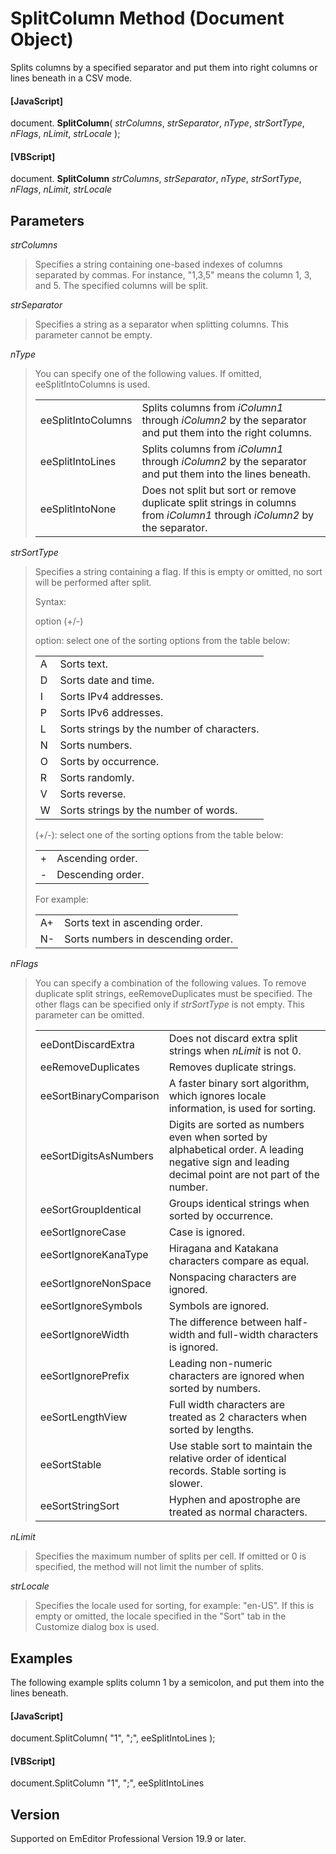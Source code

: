 # SplitColumn Method (Document Object)

Splits columns by a specified separator and put them into right columns or lines beneath in a CSV mode.

#### \[JavaScript\]

document. **SplitColumn**( _strColumns_, _strSeparator_, _nType_, _strSortType_, _nFlags_, _nLimit_, _strLocale_ );

#### \[VBScript\]

document. **SplitColumn** _strColumns_, _strSeparator_, _nType_, _strSortType_, _nFlags_, _nLimit_, _strLocale_

## Parameters

_strColumns_

> Specifies a string containing one-based indexes of columns separated by commas. For instance, "1,3,5" means the column 1, 3, and 5. The specified columns will be split.

_strSeparator_

> Specifies a string as a separator when splitting columns. This parameter cannot be empty.

_nType_

> You can specify one of the following values. If omitted, eeSplitIntoColumns is used.
>
> |     |     |
> | --- | --- |
> | eeSplitIntoColumns | Splits columns from _iColumn1_ through _iColumn2_ by the separator and put them into the right columns. |
> | eeSplitIntoLines | Splits columns from _iColumn1_ through _iColumn2_ by the separator and put them into the lines beneath. |
> | eeSplitIntoNone | Does not split but sort or remove duplicate split strings in columns from _iColumn1_ through _iColumn2_ by the separator. |

_strSortType_

> Specifies a string containing a flag. If this is empty or omitted, no sort will be performed after split.
>
> Syntax:
>
> option (+/-)
>
> option: select one of the sorting options from the table below:
>
> |     |     |
> | --- | --- |
> | A | Sorts text. |
> | D | Sorts date and time. |
> | I | Sorts IPv4 addresses. |
> | P | Sorts IPv6 addresses. |
> | L | Sorts strings by the number of characters. |
> | N | Sorts numbers. |
> | O | Sorts by occurrence. |
> | R | Sorts randomly. |
> | V | Sorts reverse. |
> | W | Sorts strings by the number of words. |
>
> (+/-): select one of the sorting options from the table below:
>
> |     |     |
> | --- | --- |
> | + | Ascending order. |
> | - | Descending order. |
>
> For example:
>
> |     |     |
> | --- | --- |
> | A+ | Sorts text in ascending order. |
> | N- | Sorts numbers in descending order. |

_nFlags_

> You can specify a combination of the following values. To remove duplicate split strings, eeRemoveDuplicates must be specified. The other flags can be specified only if _strSortType_ is not empty. This parameter can be omitted.
>
> |     |     |
> | --- | --- |
> | eeDontDiscardExtra | Does not discard extra split strings when _nLimit_ is not 0. |
> | eeRemoveDuplicates | Removes duplicate strings. |
> | eeSortBinaryComparison | A faster binary sort algorithm, which ignores locale information, is used for sorting. |
> | eeSortDigitsAsNumbers | Digits are sorted as numbers even when sorted by alphabetical order. A leading negative sign and leading decimal point are not part of the number. |
> | eeSortGroupIdentical | Groups identical strings when sorted by occurrence. |
> | eeSortIgnoreCase | Case is ignored. |
> | eeSortIgnoreKanaType | Hiragana and Katakana characters compare as equal. |
> | eeSortIgnoreNonSpace | Nonspacing characters are ignored. |
> | eeSortIgnoreSymbols | Symbols are ignored. |
> | eeSortIgnoreWidth | The difference between half-width and full-width characters is ignored. |
> | eeSortIgnorePrefix | Leading non-numeric characters are ignored when sorted by numbers. |
> | eeSortLengthView | Full width characters are treated as 2 characters when sorted by lengths. |
> | eeSortStable | Use stable sort to maintain the relative order of identical records. Stable sorting is slower. |
> | eeSortStringSort | Hyphen and apostrophe are treated as normal characters. |

_nLimit_

> Specifies the maximum number of splits per cell. If omitted or 0 is specified, the method will not limit the number of splits.

_strLocale_

> Specifies the locale used for sorting, for example: "en-US". If this is empty or omitted, the locale specified in the "Sort" tab in the Customize dialog box is used.

## Examples

The following example splits column 1 by a semicolon, and put them into the lines beneath.

#### \[JavaScript\]

document.SplitColumn( "1", ";", eeSplitIntoLines );

#### \[VBScript\]

document.SplitColumn "1", ";", eeSplitIntoLines

## Version

Supported on EmEditor Professional Version 19.9 or later.